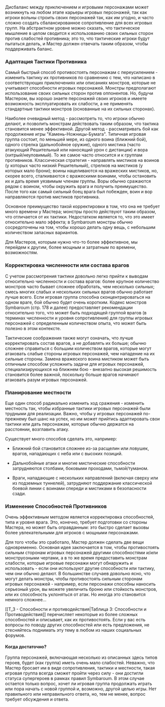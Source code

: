 Дисбаланс между приключением и игровыми персонажами может возникнуть на любом этапе карьеры игровых персонажей, так как игроки вольны строить своих персонажей так, как им угодно, и часто сложно создать сбалансированное сопротивление для всех игровых групп. На абстрактном уровне можно сказать, что тактическое мышление в целом сводится к использованию своих сильных сторон против слабостей противника; это то, что тактические игроки будут пытаться делать, и Мастер должен отвечать таким образом, чтобы поддерживать баланс.

### Адаптация Тактики Противника

Самый быстрый способ противостоять персонажам с переусилением - изменить тактику их противников по сравнению с тем, что написано в соответствующих приключениях или описаниях монстров, которые не учитывают способности игровых персонажей. Монстры предполагают использование своих сильных сторон против оппонентов. Но, будучи Мастером, вы хорошо знаете персонажей своих игроков и имеете возможность эксплуатировать их слабости, а не применять стандартные тактики монстров (основанные на их сильных сторонах).

Наиболее очевидный метод - рассмотреть то, что игроки обычно делают, и позволить монстрам действовать таким образом, что тактика становится менее эффективной. Другой метод - рассматривать бой как продолжение игры "Камень-Ножницы-Бумага". Типичная игровая группа состоит, по меньшей мере, из одного воина (ближний бой), одного стрелка (дальнобойное оружие), одного мистика (часто атакующий Решительный или наносящий урон с дистанции) и вора (хитрый/неуловимый). То же самое часто относится и к группам противников. Классическая стратегия - направлять мистиков на воинов (у которых часто низкий Решительный), стрелков на мистиков (у которых мало брони); воины нацеливаются на вражеских мистиков, но, скорее всего, сталкиваются с вражескими воинами, чтобы остановить их и дать время уязвимым членам группы. Воры обычно сражаются рядом с воином, чтобы окружить врага и получить преимущество. После того как самый сильный боец врага был побежден, воин и вор направляются против мистиков противника.

Основное преимущество такой корректировки в том, что она не требует много времени у Мастера; монстры просто действуют таким образом, что отличается от их тактики. Недостатком является то, что это имеет относительно мало эффекта; в Symbaroum монстры обычно сосредоточены на том, чтобы хорошо делать одну вещь, с небольшим количеством запасных вариантов.

Для Мастеров, которым нужно что-то более эффективное, мы перейдем к другим, более мощным и затратным по времени, возможностям.

### Корректировка численности или состава врагов

С учетом рассмотрения тактики довольно легко прийти к выводам относительно численности и состава врагов: более крупное количество монстров часто бывает сложнее обработать, чем несколько сильных; смесь многих слабых и нескольких сильных врагов обычно работает лучше всего. Если игровая группа способна сконцентрироваться на одном враге, бой обычно будет очень коротким. Кодекс монстров Symbaroum (стр. 178 и далее) предоставляет рекомендации относительно того, что может быть подходящей группой врагов (в терминах численности и уровня сопротивления) для группы игровых персонажей с определенным количеством опыта, что может быть полезно в этом контексте.

Тактические соображения также могут означать, что лучше корректировать состав врагов, а не добавлять их больше; обычно сложнее справиться с большим количеством врагов, которые могут атаковать слабые стороны игровых персонажей, чем нападение на их сильные стороны. Замена вражеского воина мистиком может быть отличным способом усложнить задачи для игровых персонажей, специализирующихся на ближнем бою - внезапно высокая решимость становится более важной, поскольку больше врагов начинают атаковать разум игровых персонажей.

### Планирование местности

Еще один способ радикально изменить ход сражения - изменить местность так, чтобы избранные тактики игровых персонажей были трудными для реализации. Важно, чтобы у игровых персонажей по-прежнему был шанс на успех, но им может прийтись адаптировать свои тактики или дать персонажам, которые обычно держатся на расстоянии, возглавить атаку.

Существует много способов сделать это, например:

- Ближний бой становится сложнее из-за расщелин или ловушек, врагов, нападающих с неба или с высоких позиций.

- Дальнобойные атаки и многие мистические способности затрудняются столбами, боковыми проходами, тьмой/туманом.

- Враги, нападающие с нескольких направлений (включая сверху или из подземных туннелей), затрудняют поддержание классической боевой линии с воинами спереди и мистиками в безопасности сзади.

### Изменение Способностей Противников

Очень эффективным методом является корректировка способностей, типа и уровня врага. Это, конечно, требует подготовки со стороны Мастера, но может быть оправданным: это быстро сделает вызовы более увлекательными для игроков с мощными персонажами.

Для того чтобы это сработало, Мастер должен сделать две вещи одновременно. Основная идея заключается в том, чтобы противостоять сильным сторонам игровых персонажей другими способностями и/или монструозными чертами, а в то же время предоставить монстрам слабости, которые игровые персонажи могут обнаружить и использовать - если они используют другие способности или тактику, чем они обычно делают. В большинстве случаев довольно ясно, что могут делать монстры, чтобы противостоять сильным сторонам игровых персонажей - например, если персонажи способны наносить серьезный урон, вы можете увеличить броню или стойкость монстров, или их способность уклоняться от атак. Но иногда это становится немного сложнее...


[[Т_3 - Способности и противодействия|Таблица 3: Способности и Противодействия]] перечисляет некоторые из более сложных способностей и описывает, как их противостоять. Если у вас есть вопросы по поводу других способностей или есть предложения, не стесняйтесь поднимать эту тему в любом из наших социальных форумов.

#### Когда достаточно?
Группа персонажей, включающая несколько из описанных здесь типов героев, будет (как группа) иметь очень мало слабостей. Неважно, что Мастер бросает им в виде сопротивления, тактики и местности, такая игровая группа всегда сможет пройти через силу - они достигли статуса супергероев в рамках правил Symbaroum. В этом случае остается только вопрос, хочет ли игровая группа продолжать играть или пора начать с новой группой и, возможно, другой целью игры. Нет правильного или неправильного ответа, но, тем не менее, вопрос требует обсуждения и ответа.